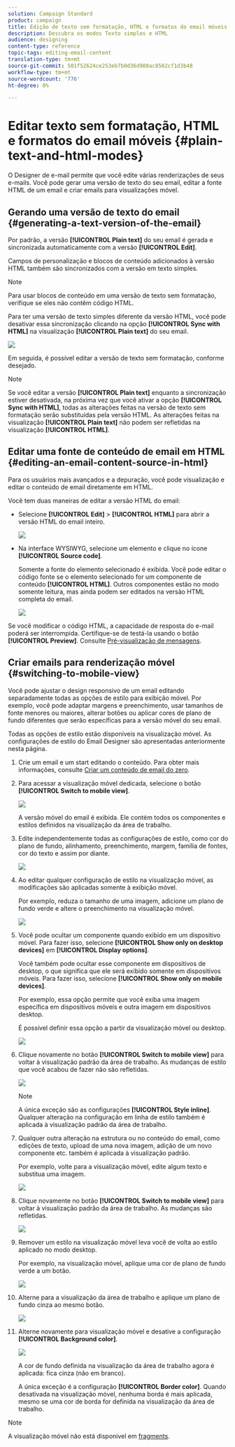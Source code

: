 ```yaml
---
solution: Campaign Standard
product: campaign
title: Edição de texto sem formatação, HTML e formatos do email móveis
description: Descubra os modos Texto simples e HTML
audience: designing
content-type: reference
topic-tags: editing-email-content
translation-type: tm+mt
source-git-commit: 501f52624ce253eb7b0d36d908ac8502cf1d3b48
workflow-type: tm+mt
source-wordcount: '776'
ht-degree: 0%

---
```



# Editar texto sem formatação, HTML e formatos do email móveis {#plain-text-and-html-modes}

O Designer de e-mail permite que você edite várias renderizações de seus e-mails. Você pode gerar uma versão de texto do seu email, editar a fonte HTML de um email e criar emails para visualizações móvel.

## Gerando uma versão de texto do email {#generating-a-text-version-of-the-email}

Por padrão, a versão **[!UICONTROL Plain text]** do seu email é gerada e sincronizada automaticamente com a versão **[!UICONTROL Edit]**.

Campos de personalização e blocos de conteúdo adicionados à versão HTML também são sincronizados com a versão em texto simples.

>[!NOTE]
>
>Para usar blocos de conteúdo em uma versão de texto sem formatação, verifique se eles não contêm código HTML.

Para ter uma versão de texto simples diferente da versão HTML, você pode desativar essa sincronização clicando na opção **[!UICONTROL Sync with HTML]** na visualização **[!UICONTROL Plain text]** do seu email.

![](assets/email_designer_textversion.png)

Em seguida, é possível editar a versão de texto sem formatação, conforme desejado.

>[!NOTE]
>
>Se você editar a versão **[!UICONTROL Plain text]** enquanto a sincronização estiver desativada, na próxima vez que você ativar a opção **[!UICONTROL Sync with HTML]**, todas as alterações feitas na versão de texto sem formatação serão substituídas pela versão HTML. As alterações feitas na visualização **[!UICONTROL Plain text]** não podem ser refletidas na visualização **[!UICONTROL HTML]**.

## Editar uma fonte de conteúdo de email em HTML {#editing-an-email-content-source-in-html}

Para os usuários mais avançados e a depuração, você pode visualização e editar o conteúdo de email diretamente em HTML.

Você tem duas maneiras de editar a versão HTML do email:

* Selecione **[!UICONTROL Edit]** > **[!UICONTROL HTML]** para abrir a versão HTML do email inteiro.

   ![](assets/email_designer_html1.png)

* Na interface WYSIWYG, selecione um elemento e clique no ícone **[!UICONTROL Source code]**.

   Somente a fonte do elemento selecionado é exibida. Você pode editar o código fonte se o elemento selecionado for um componente de conteúdo **[!UICONTROL HTML]**. Outros componentes estão no modo somente leitura, mas ainda podem ser editados na versão HTML completa do email.

   ![](assets/email_designer_html2.png)

Se você modificar o código HTML, a capacidade de resposta do e-mail poderá ser interrompida. Certifique-se de testá-la usando o botão **[!UICONTROL Preview]**. Consulte [Pré-visualização de mensagens](../../sending/using/previewing-messages.md).

## Criar emails para renderização móvel {#switching-to-mobile-view}

Você pode ajustar o design responsivo de um email editando separadamente todas as opções de estilo para exibição móvel. Por exemplo, você pode adaptar margens e preenchimento, usar tamanhos de fonte menores ou maiores, alterar botões ou aplicar cores de plano de fundo diferentes que serão específicas para a versão móvel do seu email.

Todas as opções de estilo estão disponíveis na visualização móvel. As configurações de estilo do Email Designer são apresentadas anteriormente nesta página.

1. Crie um email e um start editando o conteúdo. Para obter mais informações, consulte [Criar um conteúdo de email do zero](../../designing/using/designing-from-scratch.md#designing-an-email-content-from-scratch).
1. Para acessar a visualização móvel dedicada, selecione o botão **[!UICONTROL Switch to mobile view]**.

   ![](assets/email_designer_mobile_view_switch.png)

   A versão móvel do email é exibida. Ele contém todos os componentes e estilos definidos na visualização da área de trabalho.

1. Edite independentemente todas as configurações de estilo, como cor do plano de fundo, alinhamento, preenchimento, margem, família de fontes, cor do texto e assim por diante.

   ![](assets/email_designer_mobile_view.png)

1. Ao editar qualquer configuração de estilo na visualização móvel, as modificações são aplicadas somente à exibição móvel.

   Por exemplo, reduza o tamanho de uma imagem, adicione um plano de fundo verde e altere o preenchimento na visualização móvel.

   ![](assets/email_designer_mobile_view_change.png)

1. Você pode ocultar um componente quando exibido em um dispositivo móvel. Para fazer isso, selecione **[!UICONTROL Show only on desktop devices]** em **[!UICONTROL Display options]**.

   Você também pode ocultar esse componente em dispositivos de desktop, o que significa que ele será exibido somente em dispositivos móveis. Para fazer isso, selecione **[!UICONTROL Show only on mobile devices]**.

   Por exemplo, essa opção permite que você exiba uma imagem específica em dispositivos móveis e outra imagem em dispositivos desktop.

   É possível definir essa opção a partir da visualização móvel ou desktop.

   ![](assets/email_designer_mobile_hide.png)

1. Clique novamente no botão **[!UICONTROL Switch to mobile view]** para voltar à visualização padrão da área de trabalho. As mudanças de estilo que você acabou de fazer não são refletidas.

   ![](assets/email_designer_mobile_view_desktop_no-change.png)

   >[!NOTE]
   >
   >A única exceção são as configurações **[!UICONTROL Style inline]**. Qualquer alteração na configuração em linha de estilo também é aplicada à visualização padrão da área de trabalho.

1. Qualquer outra alteração na estrutura ou no conteúdo do email, como edições de texto, upload de uma nova imagem, adição de um novo componente etc. também é aplicada à visualização padrão.

   Por exemplo, volte para a visualização móvel, edite algum texto e substitua uma imagem.

   ![](assets/email_designer_mobile_view_change_content.png)

1. Clique novamente no botão **[!UICONTROL Switch to mobile view]** para voltar à visualização padrão da área de trabalho. As mudanças são refletidas.

   ![](assets/email_designer_mobile_view_desktop_content-change.png)

1. Remover um estilo na visualização móvel leva você de volta ao estilo aplicado no modo desktop.

   Por exemplo, na visualização móvel, aplique uma cor de plano de fundo verde a um botão.

   ![](assets/email_designer_mobile_view_background_mobile.png)

1. Alterne para a visualização da área de trabalho e aplique um plano de fundo cinza ao mesmo botão.

   ![](assets/email_designer_mobile_view_background_desktop.png)

1. Alterne novamente para visualização móvel e desative a configuração **[!UICONTROL Background color]**.

   ![](assets/email_designer_mobile_view_background_mobile_disabled.png)

   A cor de fundo definida na visualização da área de trabalho agora é aplicada: fica cinza (não em branco).

   A única exceção é a configuração **[!UICONTROL Border color]**. Quando desativada na visualização móvel, nenhuma borda é mais aplicada, mesmo se uma cor de borda for definida na visualização da área de trabalho.

>[!NOTE]
>
>A visualização móvel não está disponível em [fragments](../../designing/using/using-reusable-content.md#about-fragments).
